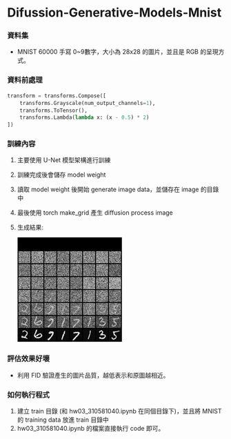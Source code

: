 # Difussion-Generative-Models-Mnist

### 資料集

+ MNIST 60000 手寫 0~9數字，大小為 28x28 的圖片，並且是 RGB 的呈現方式。

### 資料前處理

```python
transform = transforms.Compose([
    transforms.Grayscale(num_output_channels=1),
    transforms.ToTensor(),
    transforms.Lambda(lambda x: (x - 0.5) * 2)
])
```

### 訓練內容

1. 主要使用 U-Net 模型架構進行訓練

2. 訓練完成後會儲存 model weight

3. 讀取 model  weight 後開始 generate image data，並儲存在 image 的目錄中

4. 最後使用 torch make_grid 產生 diffusion process image

5. 生成結果:

   ![310581040](images/310581040.png)

### 評估效果好壞

+ 利用 FID 驗證產生的圖片品質，越低表示和原圖越相近。

### 如何執行程式

1. 建立 train 目錄 (和 hw03_310581040.ipynb 在同個目錄下)，並且將 MNIST 的 training data 放進 train 目錄中 
1. hw03_310581040.ipynb 的檔案直接執行 code 即可。
